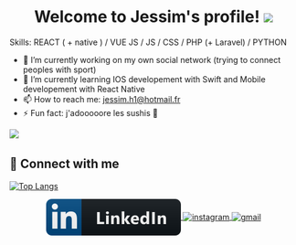 <h1 align="center">
  Welcome to Jessim's profile!
  <img src="https://media.giphy.com/media/hvRJCLFzcasrR4ia7z/giphy.gif" width="28">
</h1>

Skills: REACT ( + native ) / VUE JS / JS / CSS / PHP (+ Laravel) / PYTHON

- 🔭 I’m currently working on my own social network (trying to connect peoples with sport)
- 🌱 I’m currently learning IOS developement with Swift and Mobile developement with React Native
- 📫 How to reach me: jessim.h1@hotmail.fr 
- ⚡ Fun fact: j'adooooore les sushis 🍣 

![](https://i.ibb.co/q7jNxCs/banner.png)


<h2>🔌 Connect with me </h2>



[![Top Langs](https://github-readme-stats.vercel.app/api/top-langs/?username=JessimH)](https://github.com/anuraghazra/github-readme-stats)



<p align="center">
  <a href="https://www.linkedin.com/in/jessim-heddadi-962734177/">
    <img align="center" src="https://github.com/ryihan/ryihan-material/blob/main/Icon/linkedin.svg" alt="linkedin" />
  </a>
  <a href="https://www.instagram.com/jessimheddadi/">
    <img align="center" src="https://github.com/keikomori/icons-badges/blob/master/badges/Instagram/instagram.svg" alt="instagram" />
  </a>
  <a href="mailto:jessim.h1@hotmail.fr">
    <img align="center" src="https://github.com/keikomori/icons-badges/blob/master/badges/Gmail/gmail.svg" alt="gmail" />
  </a>
</p>
